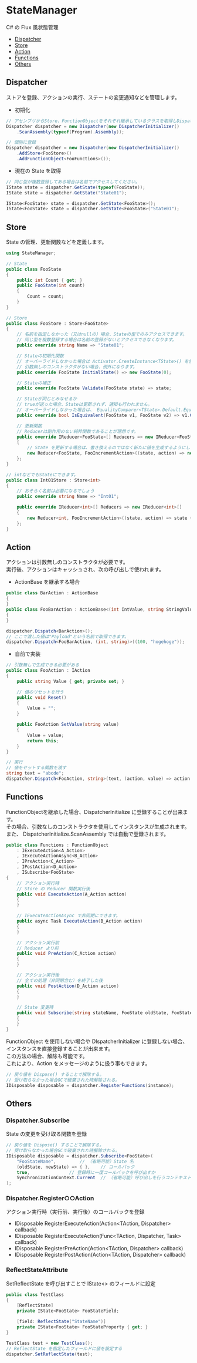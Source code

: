 # StateManager

C# の Flux 風状態管理

- [Dispatcher](#dispatcher)
- [Store](#store)
- [Action](#action)
- [Functions](#functions)
- [Others](#others)

## Dispatcher

ストアを登録、アクションの実行、ステートの変更通知などを管理します。  

- 初期化

```C#
// アセンブリからStore、FunctionObjectをそれぞれ継承しているクラスを取得しDispatcherに登録する
Dispatcher dispatcher = new Dispatcher(new DispatcherInitializer()
	.ScanAssembly(typeof(Program).Assembly));

// 個別に登録
Dispatcher dispatcher = new Dispatcher(new DispatcherInitializer()
	.AddStore<FooStore>()
	.AddFunctionObject<FooFunctions>());
```

- 現在の State を取得

```C#
// 同じ型が複数登録してある場合は名前でアクセスしてください。
IState state = dispatcher.GetState(typeof(FooState));
IState state = dispatcher.GetState("State01");

IState<FooState> state = dispatcher.GetState<FooState>();
IState<FooState> state = dispatcher.GetState<FooState>("State01");
```

## Store

State の管理、更新関数などを定義します。
```C#
using StateManager;

// State
public class FooState
{
	public int Count { get; }
	public FooState(int count)
	{
		Count = count;
	}
}

// Store
public class FooStore : Store<FooState>
{
	// 名前を指定しなかった（又はnullの）場合、Stateの型でのみアクセスできます。
	// 同じ型を複数登録する場合は名前の登録がないとアクセスできなくなります。
	public override string Name => "State01";

	// Stateの初期化関数
	// オーバーライドしなかった場合は Activator.CreateInstance<TState>() を使用して生成されますので
	// 引数無しのコンストラクタがない場合、例外になります。
	public override FooState InitialState() => new FooState(0);

	// Stateの補正
	public override FooState Validate(FooState state) => state;

	// Stateが同じとみなせるか
	// trueが返った場合、Stateは更新されず、通知も行われません。
	// オーバーライドしなかった場合は、 EqualityComparer<TState>.Default.Equals(v1, v2) で比較されます。
	public override bool IsEquivalent(FooState v1, FooState v2) => v1.Count == v2.Count;

	// 更新関数
	// Reducerは副作用のない純粋関数であることが理想です。
	public override IReducer<FooState>[] Reducers => new IReducer<FooState>[]
	{
		// State を更新する場合は、書き換えるのではなく新たに値を生成するようにします。
		new Reducer<FooState, FooIncrementAction>((state, action) => new FooState(state.Count + 1)),
	};
}

// intなどでもStateにできます。
public class Int01Store : Store<int>
{
	// おそらく名前は必要になるでしょう
	public override string Name => "Int01";

	public override IReducer<int>[] Reducers => new IReducer<int>[]
	{
		new Reducer<int, FooIncrementAction>((state, action) => state + 1),
	};
}
```

## Action

アクションは引数無しのコンストラクタが必要です。  
実行後、アクションはキャッシュされ、次の呼び出しで使われます。

- ActionBase を継承する場合

```C#
public class BarAction : ActionBase
{
}
public class FooBarAction : ActionBase<(int IntValue, string StringValue)>
{
}

dispatcher.Dispatch<BarAction>();
// ここで渡した値は"Payload"という名前で取得できます。
dispatcher.Dispatch<FooBarAction, (int, string)>((100, "hogehoge"));
```

- 自前で実装

```C#
// 引数無しで生成できる必要がある
public class FooAction : IAction
{
	public string Value { get; private set; }

	// 値のリセットを行う
	public void Reset()
	{
		Value = "";
	}

	public FooAction SetValue(string value)
	{
		Value = value;
		return this;
	}
}

// 実行
// 値をセットする関数を渡す
string text = "abcde";
dispatcher.Dispatch<FooAction, string>(text, (action, value) => action.SetValue(value));
```

## Functions

FunctionObjectを継承した場合、DispatcherInitialize に登録することが出来ます。  
その場合、引数なしのコンストラクタを使用してインスタンスが生成されます。  
また、 DispatcherInitialize.ScanAssembly では自動で登録されます。

```C#
public class Functions : FunctionObject
	: IExecuteAction<A_Action>
	, IExecuteActionAsync<B_Action>
	, IPreAction<C_Action>
	, IPostAction<D_Action>
	, ISubscribe<FooState>
{
	// アクション実行時
	// Store の Reducer 関数実行後
	public void ExecuteAction(A_Action action)
	{
	}

	// IExecuteActionAsync で非同期にできます。
	public async Task ExecuteAction(B_Action action)
	{
	}

	// アクション実行前
	// Reducer より前
	public void PreAction(C_Action action)
	{
	}

	// アクション実行後
	// 全ての処理（非同期含む）を終了した後
	public void PostAction(D_Action action)
	{
	}

	// State 変更時
	public void Subscribe(string stateName, FooState oldState, FooState newState)
	{
	}
}
```

FunctionObject を使用しない場合や DIspatcherInitializer に登録しない場合、  
インスタンスを直接登録することが出来ます。  
この方法の場合、解除も可能です。  
これにより、Action をメッセージのように扱う事もできます。
```C#
// 戻り値を Dispose() することで解除する。
// 受け取らなかった場合GCで破棄された時解除される。
IDisposable disposable = dispatcher.RegisterFunctions(instance);
```

## Others

### Dispatcher.Subscribe
State の変更を受け取る関数を登録
```C#
// 戻り値を Dispose() することで解除する。
// 受け取らなかった場合GCで破棄された時解除される。
IDisposable disposable = dispatcher.Subscribe<FooState>(
	"FooStateName", 		// （省略可能）State 名
	(oldState, newState) => { },	// コールバック
	true,				// 登録時に一度コールバックを呼び出すか
	SynchronizationContext.Current	// （省略可能）呼び出しを行うコンテキスト
);
```
### Dispatcher.Register○○Action
アクション実行時（実行前、実行後）のコールバックを登録
- IDisposable RegisterExecuteAction<TAction>(Action<TAction, Dispatcher> callback)
- IDisposable RegisterExecuteAction<TAction>(Func<TAction, Dispatcher, Task> callback)
- IDisposable RegisterPreAction<TAction>(Action<TAction, Dispatcher> callback)
- IDisposable RegisterPostAction<TAction>(Action<TAction, Dispatcher> callback)

### ReflectStateAttribute
SetReflectState を呼び出すことで IState<> のフィールドに設定
```C#
public class TestClass
{
	[ReflectState]
	private IState<FooState> FooStateField;

	[field: ReflectState("StateName")]
	private IState<FooState> FooStateProperty { get; }
}
```
```C#
TestClass test = new TestClass();
// ReflectState を指定したフィールドに値を設定する
dispatcher.SetReflectState(test);
```

